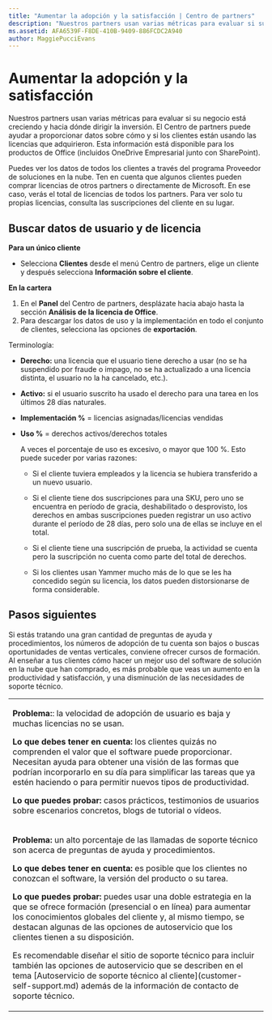 ```yaml
---
title: "Aumentar la adopción y la satisfacción | Centro de partners"
description: "Nuestros partners usan varias métricas para evaluar si su negocio está creciendo y hacia dónde dirigir la inversión. El Centro de partners puede ayudar a proporcionar datos sobre cómo y si los clientes están usando las licencias que adquirieron."
ms.assetid: AFA6539F-F8DE-410B-9409-886FCDC2A940
author: MaggiePucciEvans
---
```


# Aumentar la adopción y la satisfacción


Nuestros partners usan varias métricas para evaluar si su negocio está creciendo y hacia dónde dirigir la inversión. El Centro de partners puede ayudar a proporcionar datos sobre cómo y si los clientes están usando las licencias que adquirieron. Esta información está disponible para los productos de Office (incluidos OneDrive Empresarial junto con SharePoint).

Puedes ver los datos de todos los clientes a través del programa Proveedor de soluciones en la nube. Ten en cuenta que algunos clientes pueden comprar licencias de otros partners o directamente de Microsoft. En ese caso, verás el total de licencias de todos los partners. Para ver solo tu propias licencias, consulta las suscripciones del cliente en su lugar.

## Buscar datos de usuario y de licencia


**Para un único cliente**

-   Selecciona **Clientes** desde el menú Centro de partners, elige un cliente y después selecciona **Información sobre el cliente**.

**En la cartera**

1.  En el **Panel** del Centro de partners, desplázate hacia abajo hasta la sección **Análisis de la licencia de Office**.
2.  Para descargar los datos de uso y la implementación en todo el conjunto de clientes, selecciona las opciones de **exportación**.

Terminología:

-   **Derecho:** una licencia que el usuario tiene derecho a usar (no se ha suspendido por fraude o impago, no se ha actualizado a una licencia distinta, el usuario no la ha cancelado, etc.).

-   **Activo:** si el usuario suscrito ha usado el derecho para una tarea en los últimos 28 días naturales.

-   **Implementación %** = licencias asignadas/licencias vendidas

-   **Uso %** = derechos activos/derechos totales

    A veces el porcentaje de uso es excesivo, o mayor que 100 %. Esto puede suceder por varias razones:

    -   Si el cliente tuviera empleados y la licencia se hubiera transferido a un nuevo usuario.

    -   Si el cliente tiene dos suscripciones para una SKU, pero uno se encuentra en período de gracia, deshabilitado o desprovisto, los derechos en ambas suscripciones pueden registrar un uso activo durante el período de 28 días, pero solo una de ellas se incluye en el total.

    -   Si el cliente tiene una suscripción de prueba, la actividad se cuenta pero la suscripción no cuenta como parte del total de derechos.

    -   Si los clientes usan Yammer mucho más de lo que se les ha concedido según su licencia, los datos pueden distorsionarse de forma considerable.

## Pasos siguientes


Si estás tratando una gran cantidad de preguntas de ayuda y procedimientos, los números de adopción de tu cuenta son bajos o buscas oportunidades de ventas verticales, conviene ofrecer cursos de formación. Al enseñar a tus clientes cómo hacer un mejor uso del software de solución en la nube que han comprado, es más probable que veas un aumento en la productividad y satisfacción, y una disminución de las necesidades de soporte técnico.

<table>
<colgroup>
<col width="100%" />
</colgroup>
<tbody>
<tr class="odd">
<td><p><strong>Problema:</strong>: la velocidad de adopción de usuario es baja y muchas licencias no se usan.</p>
<p><strong>Lo que debes tener en cuenta:</strong> los clientes quizás no comprenden el valor que el software puede proporcionar. Necesitan ayuda para obtener una visión de las formas que podrían incorporarlo en su día para simplificar las tareas que ya estén haciendo o para permitir nuevos tipos de productividad.</p>
<p><strong>Lo que puedes probar:</strong> casos prácticos, testimonios de usuarios sobre escenarios concretos, blogs de tutorial o vídeos.</p></td>
</tr>
<tr class="even">
<td><p><strong>Problema:</strong> un alto porcentaje de las llamadas de soporte técnico son acerca de preguntas de ayuda y procedimientos.</p>
<p><strong>Lo que debes tener en cuenta:</strong> es posible que los clientes no conozcan el software, la versión del producto o su tarea.</p>
<p><strong>Lo que puedes probar:</strong> puedes usar una doble estrategia en la que se ofrece formación (presencial o en línea) para aumentar los conocimientos globales del cliente y, al mismo tiempo, se destacan algunas de las opciones de autoservicio que los clientes tienen a su disposición.</p>
<p>Es recomendable diseñar el sitio de soporte técnico para incluir también las opciones de autoservicio que se describen en el tema [Autoservicio de soporte técnico al cliente](customer-self-support.md) además de la información de contacto de soporte técnico.</p></td>
</tr>
</tbody>
</table>

 

 

 





<!--HONumber=Jan17_HO2-->

